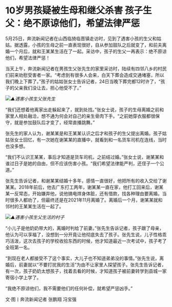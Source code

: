 # 10岁男孩疑被生母和继父杀害 孩子生父：绝不原谅他们，希望法律严惩

5月25日，奔流新闻记者在山西临猗临晋镇走访时，见到了遇害小孩的生父和姑姑。据透露，小孩的生母之前一直表现很好，自从参加鼓队之后就变了，和前夫离婚一个月后，就和王某某生活在了一起。采访中，孩子的生父一再表示：绝不原谅他们，希望法律严惩！

当天上午，奔流新闻记者在男孩生父张先生的家里采访时，陆续有四邻八乡的村民们前来劝慰受害者一家。“考虑到有很多人会来，白天下葬会造成交通堵塞，所以我们晚上下葬了。”孩子的姑姑张女士告诉记者，24日当晚下葬完都12时许了，“孩子的父亲我们没让去，担心他受不了。”

![](https://inews.gtimg.com/om_bt/O6gh9CCbn3RuTfxK5ktBazH2yvjyERns8sEfyYYCUBWaYAA/1000)_▲遇害小孩生父张先生_

“我们还想着他离家出走躲起来了，就到处找。”张女士说，孩子的生母离婚之前和家里人相处融洽，想不通为何会对自己的亲生骨肉下手。“之前她穿衣服都很保守，就是参加鼓队后才变了，经常直播跳舞。”

张先生的家人认为，谢某某是和王某某认识之后才和孩子的生父提出离婚。孩子姑姑张女士回忆，有一次她在谢某某的直播中，就看到和一名货车司机在连线，当时也没多想。

“我们不认识王某某，事后才知道是货车司机，之前结过婚。”张女士说，谢某某和谁过日子是她的自由，但不应该伤害小孩。“我们希望法律能严判，还侄子一个公道。”

张先生告诉记者，和谢某某结婚十多年，感情一直很好，他把所有的收入交给了谢某某。2018年前后，他去广东打工两年，谢某某一直在家，他打工回来后，谢某某一反常态，开始嫌弃他，说他搞电焊身体脏，还有借款，找各种理由要离婚。当时很多人都劝了，但最终还是在2021年11月离婚了。离婚后一个月，谢某某就和邻村的王某某生活在一起了。

![](https://inews.gtimg.com/om_bt/OT7jvZghhc99whtPxCSVFKtdCcFIUzlgdkP8vR6eGJejsAA/1000)_▲遇害小孩生父生活的村子_

“小儿子是他奶奶带大的，离婚时判给了前妻。”张先生告诉记者，孩子跟了母亲，他认为可以享福了，没想到一分开竟让他彻底失去了孩子。张先生说，儿子性格乖巧活泼，这次去孩子的学校收拾东西的时候，他才知道最近一次考试中，孩子考了全班第一名。

“到现在老人都接受不了这个事实，大儿子也不知道弟弟没的事情。”张先生说，离婚后，前妻就以“不要打扰我的生活”为由不让家里人探望孩子。张先生告诉记者，有一次，孩子奶奶太想孩子，找着去看的时候，才知道孩子被前妻转学到县城一家寄宿小学上学了。

“我绝不原谅他们，我不需要他们的任何补偿，就希望严惩凶手。”

文·图丨奔流新闻记者 张鹏翔 冯宝强

